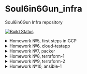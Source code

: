 # Soul6in6Gun_infra
Soul6in6Gun Infra repository

[![Build Status](https://travis-ci.com/otus-devops-2019-02/Soul6in6Gun_infra.svg?branch=master)](https://travis-ci.com/otus-devops-2019-02/Soul6in6Gun_infra)

<details><summary>Homework №5, first steps in GCP</summary><p>
Configs of bastion network:

````
bastion_IP = 35.246.220.192
someinternalhost_IP = 10.156.0.3
````

webUI for pritunl:
https://35.246.220.192.xip.io/

someinternalhost connection shortcut:
````
ssh -t -i ~/.ssh/id_rsa -A soul_in_gun@35.246.220.192 ssh 10.156.0.3
````
Alias way: in ~/.ssh/config paste:
````
Host bastion
User soul_in_gun
HostName 35.246.220.192
ForwardAgent yes
IdentityFile ~/.ssh/id_rsa

Host someinternalhost
User soul_in_gun
HostName 10.156.0.3
ProxyJump bastion
ForwardAgent yes
IdentityFile ~/.ssh/id_rsa

````
</p></details>

<details><summary>Homework №6, cloud-testapp</summary><p>

Server parameters:
````
testapp_IP = 34.76.29.59
testapp_port = 9292
````
Startup script:
````
gcloud compute instances create reddit-app \
--boot-disk-size=10GB \
--image-family ubuntu-1604-lts \
--image-project=ubuntu-os-cloud \
--machine-type=g1-small \
--tags puma-server \
--restart-on-failure \
--metadata-from-file \
startup-script=startup.sh 
````
Firewall rule adddon:
````
gcloud compute firewall-rules create default-puma-server\
  --direction=INGRESS \
  --priority=1000 \
  --network=default \
  --action=ALLOW \
  --rules=tcp:9292 \
  --source-ranges=0.0.0.0/0 \
  --target-tags=puma-server
````
</p></details>
<details><summary>Homework №7, packer</summary><p>
How to start packer:
Edit variables.json (example included) then:
  
````
packer build -var-file=variables.json immutable.json
````
</p></details>
<details><summary>Homework №8, terraform-1</summary><p>

Multiple SSH-keys workaround (WARNING, it deletes all keys that are not in the terraform config):
````
resource "google_compute_project_metadata" "default" {
        metadata {
                ssh-keys = <<EOF
                appuser:${file(var.public_key_path)}
                appuser1:${file(var.public_key_path)}
                appuser2:${file(var.public_key_path)}
        EOF
        }
}
````

Added load balancing config lb.tf
Works as health-checked virtual machine pool balancing with counter variable "count" used as index-name for created multiple VMs and to indicate how many hosts are needed in pool. You can start it with
  
````
terraform apply -var 'count=2' -var-file=terraform.tfvars -auto-approve=true
````

Using separate configurations of each node of pool can result in errors and inconsistency between hosts so don't do that :)
How-to do right way:
In main.tf vm resource config add:
````
resource "google_compute_instance" "app" {
  name         = "reddit-app-${count.index}"
  count        = "${var.count}"
  machine_type = "g1-small"
  zone         = "${var.region}-${var.zone}"
  ...
````
in variables.tf add:
````
...
variable "count" {
  default = "1"
}
````


<details><summary>lb.tf contents:</summary><p>

````
resource "google_compute_http_health_check" "puma-http-hc" {
  name         = "puma-http-health-check"
  request_path = "/"
  port         = "9292"

  timeout_sec        = 1
  check_interval_sec = 1
}

resource "google_compute_target_pool" "puma-target-pool" {
  name = "instance-pool"

  instances = [
    "${google_compute_instance.app.*.self_link}",
  ]

  health_checks = [
    "${google_compute_http_health_check.puma-http-hc.self_link}",
  ]
}

resource "google_compute_forwarding_rule" "puma-lb-forwarding-rule" {
  name                  = "puma-lb-forwarding-rule"
  load_balancing_scheme = "EXTERNAL"
  target                = "${google_compute_target_pool.puma-target-pool.self_link}"
}
````


</p></details>
</p></details>
<details><summary>Homework №9, terraform-2</summary><p>
Made configurations for separate instances for packer (db.jsom, app.json)
  
Same goes for terraform instances 

Made modules and used them in environment setup

Added storage bucket

</p></details>
<details><summary>Homework №10, ansible-1</summary><p>
Installed ansible
Created both standart and yml invertory file
Made standart ansible.cfg
Created ansible playbook for recurring tasks
</p></details>
